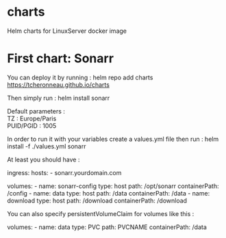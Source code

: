 # charts
Helm charts for LinuxServer docker image

# First chart:  Sonarr
You can deploy it by running :
helm repo add charts https://tcheronneau.github.io/charts

Then simply run : helm install sonarr

Default parameters :  
TZ : Europe/Paris  
PUID/PGID : 1005  


In order to run it with your variables create a values.yml file then run :
helm install -f ./values.yml sonarr

At least you should have :  




  ingress:
    hosts:
      - sonarr.yourdomain.com

  volumes:
    - name: sonarr-config
      type: host
      path: /opt/sonarr
      containerPath: /config
    - name: data
      type: host
      path: /data
      containerPath: /data
    - name: download
      type: host
      path: /download
      containerPath: /download


You can also specify persistentVolumeClaim for volumes like this :




  volumes:
    - name: data
      type: PVC
      path: PVCNAME
      containerPath: /data
